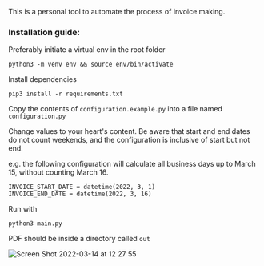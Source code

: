 This is a personal tool to automate the process of invoice making.

### Installation guide:

Preferably initiate a virtual env in the root folder
```
python3 -m venv env && source env/bin/activate
```

Install dependencies
```
pip3 install -r requirements.txt
```

Copy the contents of `configuration.example.py` into a file named `configuration.py`

Change values to your heart's content. Be aware that start and end dates do not count weekends, and the configuration is inclusive of start but not end.

e.g. the following configuration will calculate all business days up to March 15, without counting March 16.
```
INVOICE_START_DATE = datetime(2022, 3, 1)
INVOICE_END_DATE = datetime(2022, 3, 16)
```

Run with
```
python3 main.py
```

PDF should be inside a directory called `out`

![Screen Shot 2022-03-14 at 12 27 55](https://user-images.githubusercontent.com/7563640/158246554-d37e9c28-50ee-4f33-8988-a411c588388f.png)
